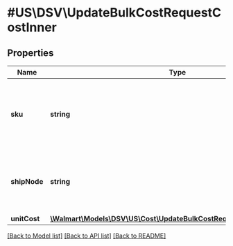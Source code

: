 # #US\DSV\UpdateBulkCostRequestCostInner

## Properties

Name | Type | Description | Notes
------------ | ------------- | ------------- | -------------
**sku** | **string** | An arbitrary alphanumeric unique ID, specified by the DSV, which identifies each item. | [optional]
**shipNode** | **string** | This parameter specifies the Distributor ID for which the data should be updated | [optional]
**unitCost** | [**\Walmart\Models\DSV\US\Cost\UpdateBulkCostRequestCostInnerUnitCost**](UpdateBulkCostRequestCostInnerUnitCost.md) |  | [optional]


[[Back to Model list]](../) [[Back to API list]](../../Api/US/DSV) [[Back to README]](../../README.md)
